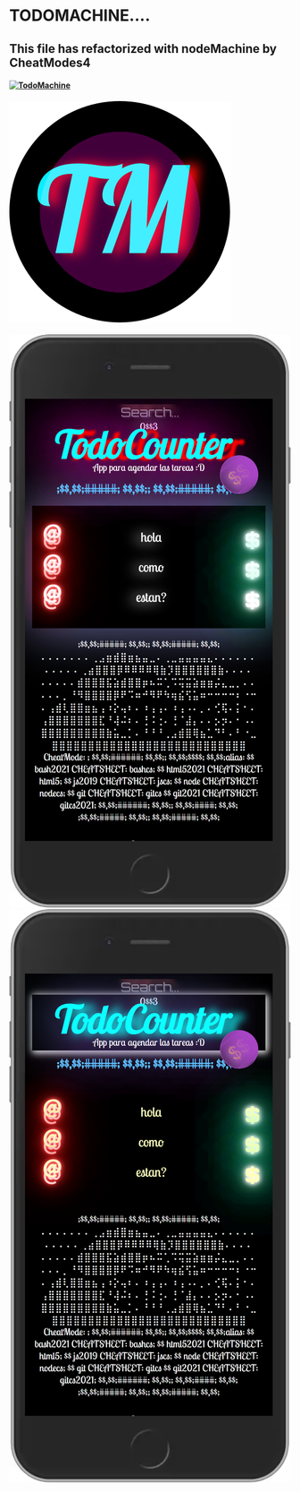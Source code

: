 # TODOMACHINE....
## This file has refactorized with nodeMachine by CheatModes4
#### [![TodoMachine](https://vercel.com/button)](https://rroderickk.github.io/firstapp1)
#### [![logo](public/assets/logos/TodoMachineIconWb.svg)]("https://rroderickk.github.io/firstapp1")

<img src="./iPhone.png" class="fit-image">

<img src="./iPhone2.png" class="fit-image">

